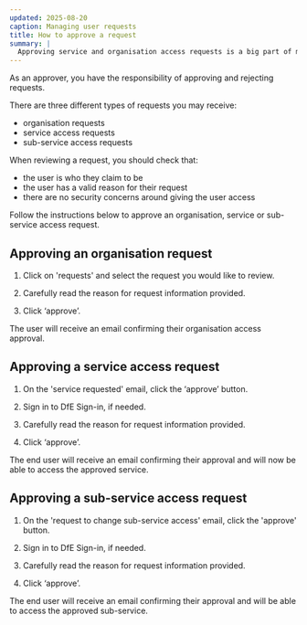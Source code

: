 ```yaml
---
updated: 2025-08-20
caption: Managing user requests
title: How to approve a request
summary: |
  Approving service and organisation access requests is a big part of managing users. Find out how with our step-by-step guide.
---
```


As an approver, you have the responsibility of approving and rejecting requests.

There are three different types of requests you may receive:

- organisation requests
- service access requests
- sub-service access requests

When reviewing a request, you should check that:

- the user is who they claim to be
- the user has a valid reason for their request
- there are no security concerns around giving the user access

Follow the instructions below to approve an organisation, service or sub-service access request.

## Approving an organisation request

1. Click on 'requests' and select the request you would like to review.

2. Carefully read the reason for request information provided.

3. Click ‘approve’.

The user will receive an email confirming their organisation access approval.

## Approving a service access request

1. On the 'service requested' email, click the ‘approve’ button.

2. Sign in to DfE Sign-in, if needed.

3. Carefully read the reason for request information provided.

4. Click ‘approve’.

The end user will receive an email confirming their approval and will now be able to access the approved service.

## Approving a sub-service access request

1. On the 'request to change sub-service access' email, click the 'approve' button.

2. Sign in to DfE Sign-in, if needed.

3. Carefully read the reason for request information provided.

4. Click ‘approve’.

The end user will receive an email confirming their approval and will be able to access the approved sub-service.
